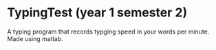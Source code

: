 # TypingTest (year 1 semester 2)
A typing program that records typging speed in your words per minute. Made using matlab.
